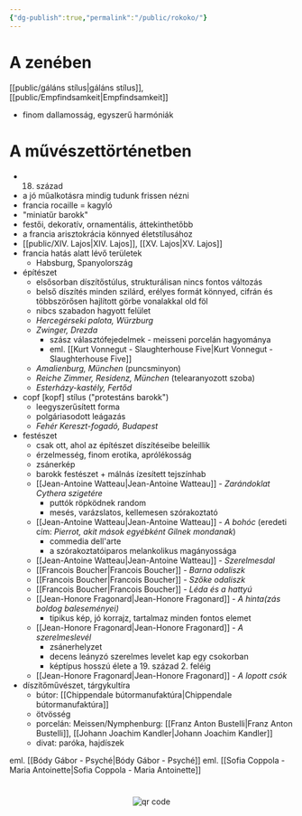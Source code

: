 ```yaml
---
{"dg-publish":true,"permalink":"/public/rokoko/"}
---
```


# A zenében

[[public/gáláns stílus\|gáláns stílus]], [[public/Empfindsamkeit\|Empfindsamkeit]]

- finom dallamosság, egyszerű harmóniák


# A művészettörténetben

- 18. század
- a jó műalkotásra mindig tudunk frissen nézni
- francia rocaille = kagyló
- "miniatűr barokk"
- festői, dekoratív, ornamentális, áttekinthetőbb
- a francia arisztokrácia könnyed életstílusához
- [[public/XIV. Lajos\|XIV. Lajos]], [[XV. Lajos\|XV. Lajos]]
- francia hatás alatt lévő területek
	- Habsburg, Spanyolország
- építészet
	- elsősorban díszítőstúlus, strukturálisan nincs fontos változás
	- belső díszítés minden szilárd, erélyes formát könnyed, cifrán és többszörősen hajlított görbe vonalakkal old föl
	- nibcs szabadon hagyott felület
	- *Hercegérseki palota, Würzburg*
	- *Zwinger, Drezda*
		- szász választófejedelmek - meisseni porcelán hagyománya
		- eml. [[Kurt Vonnegut - Slaughterhouse Five\|Kurt Vonnegut - Slaughterhouse Five]]
	- *Amalienburg, München* (puncsminyon)
	- *Reiche Zimmer, Residenz, München* (telearanyozott szoba)
	- *Esterházy-kastély, Fertőd*
- copf [kopf] stílus ("protestáns barokk")
	- leegyszerűsített forma
	- polgáriasodott leágazás
	- *Fehér Kereszt-fogadó, Budapest*
- festészet
	- csak ott, ahol az építészet díszítéseibe beleillik
	- érzelmesség, finom erotika, aprólékosság
	- zsánerkép
	- barokk festészet + málnás ízesített tejszínhab
	- [[Jean-Antoine Watteau\|Jean-Antoine Watteau]] - *Zarándoklat Cythera szigetére*
		- puttók röpködnek random
		- mesés, varázslatos, kellemesen szórakoztató
	- [[Jean-Antoine Watteau\|Jean-Antoine Watteau]] - *A bohóc* (eredeti cím: *Pierrot, akit mások egyébként Gilnek mondanak*)
		- commedia dell'arte
		- a szórakoztatóiparos melankolikus magányossága
	- [[Jean-Antoine Watteau\|Jean-Antoine Watteau]] - *Szerelmesdal*
	- [[Francois Boucher\|Francois Boucher]] - *Barna odaliszk*
	- [[Francois Boucher\|Francois Boucher]] - *Szőke odaliszk*
	- [[Francois Boucher\|Francois Boucher]] - *Léda és a hattyú*
	- [[Jean-Honore Fragonard\|Jean-Honore Fragonard]] - *A hinta(zás boldog baleseményei)*
		- tipikus kép, jó korrajz, tartalmaz minden fontos elemet
	- [[Jean-Honore Fragonard\|Jean-Honore Fragonard]] - *A szerelmeslevél*
		- zsánerhelyzet
		- decens leányzó szerelmes levelet kap egy csokorban
		- képtípus hosszú élete a 19. század 2. feléig
	- [[Jean-Honore Fragonard\|Jean-Honore Fragonard]] - *A lopott csók*
- díszítőművészet, tárgykultíra
	- bútor: [[Chippendale bútormanufaktúra\|Chippendale bútormanufaktúra]]
	- ötvösség
	- porcelán: Meissen/Nymphenburg: [[Franz Anton Bustelli\|Franz Anton Bustelli]], [[Johann Joachim Kandler\|Johann Joachim Kandler]]
	- divat: paróka, hajdíszek

eml. [[Bódy Gábor - Psyché\|Bódy Gábor - Psyché]]
eml. [[Sofia Coppola - Maria Antoinette\|Sofia Coppola - Maria Antoinette]]

#
<p style="text-align: center;"><img src="https://chart.googleapis.com/chart?cht=qr&chl=https://notes.andrasdenes.com/rokoko&chs=180x180&choe=UTF-8&chld=L|2" alt="qr code"></p>

